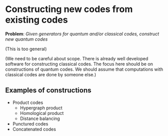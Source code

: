 # Constructing new codes from existing codes

**Problem**: *Given generators for quantum and/or classical codes, construct new quantum codes*

(This is too general)

(We need to be careful about scope. There is already well developed software for constructing classical codes. The focus here should be on constructions of quantum codes. We should assume that computations with classical codes are done by someone else.)

## Examples of constructions

- Product codes
    - Hypergraph product
    - Homological product
    - Distance balancing
- Punctured codes
- Concatenated codes
